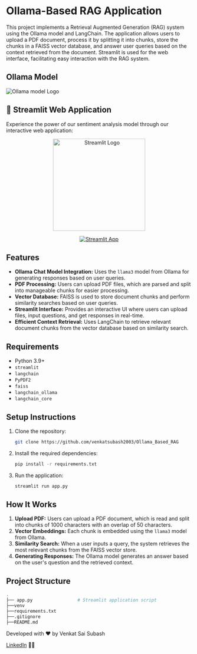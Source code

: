 # Ollama-Based RAG Application

This project implements a Retrieval Augmented Generation (RAG) system using the Ollama model and LangChain. The application allows users to upload a PDF document, process it by splitting it into chunks, store the chunks in a FAISS vector database, and answer user queries based on the context retrieved from the document. Streamlit is used for the web interface, facilitating easy interaction with the RAG system.

## Ollama Model
![Ollama model Logo](https://www.google.com/url?sa=i&url=https%3A%2F%2Fmedium.com%2F%40mauryaanoop3%2Funleashing-structured-responses-functional-calling-with-langchain-ollama-and-phi-3-part-3-720b34203778&psig=AOvVaw26evGzbh6YNOB0n-i-azL5&ust=1729006999545000&source=images&cd=vfe&opi=89978449&ved=0CBQQjRxqFwoTCLCrjpKbjokDFQAAAAAdAAAAABAE)

## 🚀 Streamlit Web Application

Experience the power of our sentiment analysis model through our interactive web application:

<p align="center">
  <a href="https://amazon-alexa-sentiment-analysis-dfh55obrkh83nwut9kyfhn.streamlit.app/">
    <img src="https://streamlit.io/images/brand/streamlit-logo-secondary-colormark-darktext.png" width="250" alt="Streamlit Logo">
  </a>
</p>

<p align="center">
  <a href="https://amazon-alexa-sentiment-analysis-dfh55obrkh83nwut9kyfhn.streamlit.app/">
    <img src="https://static.streamlit.io/badges/streamlit_badge_black_white.svg" alt="Streamlit App">
  </a>
</p>


## Features

- **Ollama Chat Model Integration:** Uses the `llama3` model from Ollama for generating responses based on user queries.
- **PDF Processing:** Users can upload PDF files, which are parsed and split into manageable chunks for easier processing.
- **Vector Database:** FAISS is used to store document chunks and perform similarity searches based on user queries.
- **Streamlit Interface:** Provides an interactive UI where users can upload files, input questions, and get responses in real-time.
- **Efficient Context Retrieval:** Uses LangChain to retrieve relevant document chunks from the vector database based on similarity search.

## Requirements

- Python 3.9+
- `streamlit`
- `langchain`
- `PyPDF2`
- `faiss`
- `langchain_ollama`
- `langchain_core`

## Setup Instructions

1. Clone the repository:

    ```bash
    git clone https://github.com/venkatsubash2003/Ollama_Based_RAG
    ```

2. Install the required dependencies:

    ```bash
    pip install -r requirements.txt
    ```

3. Run the application:

    ```bash
    streamlit run app.py
    ```

## How It Works

1. **Upload PDF:** Users can upload a PDF document, which is read and split into chunks of 1000 characters with an overlap of 50 characters.
2. **Vector Embeddings:** Each chunk is embedded using the `llama3` model from Ollama.
3. **Similarity Search:** When a user inputs a query, the system retrieves the most relevant chunks from the FAISS vector store.
4. **Generating Responses:** The Ollama model generates an answer based on the user's question and the retrieved context.

## Project Structure

```bash
.
├── app.py                 # Streamlit application script
├──venv
├──requirements.txt
├──.gitignore
├──README.md
```

Developed with ❤️ by Venkat Sai Subash

[LinkedIn](https://www.linkedin.com/in/venkat-sai-subash-panchakarla-b166ba23a/) 👨‍💼


